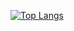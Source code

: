 [![Top Langs](https://github-readme-stats.vercel.app/api/top-langs/?username=kablouser&theme=calm&hide=shaderlab,hlsl)](https://github.com/anuraghazra/github-readme-stats)

